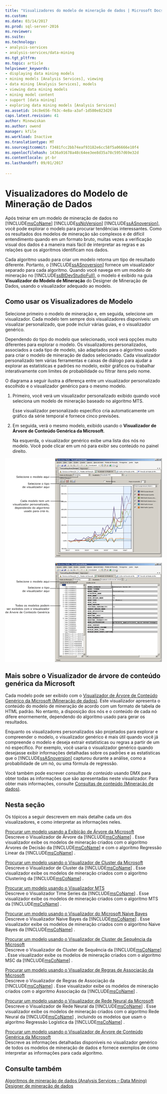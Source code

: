 ```yaml
---
title: "Visualizadores do modelo de mineração de dados | Microsoft Docs"
ms.custom: 
ms.date: 03/14/2017
ms.prod: sql-server-2016
ms.reviewer: 
ms.suite: 
ms.technology:
- analysis-services
- analysis-services/data-mining
ms.tgt_pltfrm: 
ms.topic: article
helpviewer_keywords:
- displaying data mining models
- mining models [Analysis Services], viewing
- data mining [Analysis Services], models
- viewing data mining models
- mining model content
- support [data mining]
- exploring data mining models [Analysis Services]
ms.assetid: 14c8e656-f63c-4e8a-a3af-1d580e823d28
caps.latest.revision: 41
author: Minewiskan
ms.author: owend
manager: kfile
ms.workload: Inactive
ms.translationtype: MT
ms.sourcegitcommit: f3481fcc2bb74eaf93182e6cc58f5a06666e10f4
ms.openlocfilehash: 1436a91678a48c64ee3ee8d35a78c5957d69e32d
ms.contentlocale: pt-br
ms.lasthandoff: 09/01/2017

---
```

# <a name="data-mining-model-viewers"></a>Visualizadores do Modelo de Mineração de Dados
  Após treinar em um modelo de mineração de dados no [!INCLUDE[msCoName](../../includes/msconame-md.md)] [!INCLUDE[ssNoVersion](../../includes/ssnoversion-md.md)] [!INCLUDE[ssASnoversion](../../includes/ssasnoversion-md.md)], você pode explorar o modelo para procurar tendências interessantes. Como os resultados dos modelos de mineração são complexos e de difícil entendimento quando em um formato bruto, muitas vezes a verificação visual dos dados é a maneira mais fácil de interpretar as regras e as relações que os algoritmos identificam nos dados.  
  
 Cada algoritmo usado para criar um modelo retorna um tipo de resultado diferente. Portanto, o [!INCLUDE[ssASnoversion](../../includes/ssasnoversion-md.md)] fornece um visualizador separado para cada algoritmo. Quando você navega em um modelo de mineração no [!INCLUDE[ssBIDevStudioFull](../../includes/ssbidevstudiofull-md.md)], o modelo é exibido na guia **Visualizador do Modelo de Mineração** do Designer de Mineração de Dados, usando o visualizador adequado ao modelo.  
  
## <a name="how-to-use-the-model-viewers"></a>Como usar os Visualizadores de Modelo  
 Selecione primeiro o modelo de mineração e, em seguida, selecione um visualizador. Cada modelo tem sempre dois visualizadores disponíveis: um visualizar personalizado, que pode incluir várias guias, e o visualizador genérico.  
  
 Dependendo do tipo do modelo que selecionado, você verá opções muito diferentes para explorar o modelo. Os visualizadores personalizados, associados a cada tipo de modelo, são adaptados para o algoritmo usado para criar o modelo de mineração de dados selecionado. Cada visualizador personalizado tem várias ferramentas e caixas de diálogo para ajudar a explorar as estatísticas e padrões no modelo, exibir gráficos ou trabalhar interativamente com limites de probabilidade ou filtrar itens pelo nome.  
  
 O diagrama a seguir ilustra a diferença entre um visualizador personalizado escolhido e o visualizador genérico para o mesmo modelo.  
  
1.  Primeiro, você verá um visualizador personalizado exibido quando você seleciona um modelo de mineração baseado no algoritmo MTS.  
  
     Esse visualizador personalizado específico cria automaticamente um gráfico da série temporal e fornece cinco previsões.  
  
2.  Em seguida, verá o mesmo modelo, exibido usando o **Visualizador de Árvore de Conteúdo Genérica da Microsoft**.  
  
     Na esquerda, o visualizador genérico exibe uma lista dos nós no modelo. Você pode clicar em um nó para exibir seu conteúdo no painel direito.  
  
 ![Visão geral do designer de modelo de mineração](../../analysis-services/data-mining/media/generic-mining-model-tab1.gif "visão geral do designer de modelo de mineração")  
  
## <a name="more-about-the-microsoft-generic-content-tree-viewer"></a>Mais sobre o Visualizador de árvore de conteúdo genérica da Microsoft  
 Cada modelo pode ser exibido com o [Visualizador de Árvore de Conteúdo Genérico da Microsoft &#40;Mineração de dados&#41;](http://msdn.microsoft.com/library/751b4393-f6fd-48c1-bcef-bdca589ce34c). Este visualizador apresenta o conteúdo do modelo de mineração de acordo com um formato de tabela de HTML padrão. No entanto, a disposição dos nós e o conteúdo de cada nó difere enormemente, dependendo do algoritmo usado para gerar os resultados.  
  
 Enquanto os visualizadores personalizados são projetados para explorar e compreender o modelo, o visualizador genérico é mais útil quando você já compreende o modelo e deseja extrair estatísticas ou regras a partir de um nó específico. Por exemplo, você usaria o visualizador genérico quando desejasse exibir informações detalhadas sobre os padrões e as estatísticas que o [!INCLUDE[ssASnoversion](../../includes/ssasnoversion-md.md)] capturou durante a análise, como a probabilidade de um nó, ou uma fórmula de regressão.  
  
 Você também pode escrever *consultas de conteúdo* usando DMX para obter todas as informações que são apresentadas neste visualizador. Para obter mais informações, consulte [Consultas de conteúdo &#40;Mineração de dados&#41;](../../analysis-services/data-mining/content-queries-data-mining.md).  
  
## <a name="in-this-section"></a>Nesta seção  
 Os tópicos a seguir descrevem em mais detalhe cada um dos visualizadores, e como interpretar as informações neles.  
  
 [Procurar um modelo usando a Exibição de Árvore da Microsoft](../../analysis-services/data-mining/browse-a-model-using-the-microsoft-tree-viewer.md)  
 Descreve o Visualizador de Árvore da [!INCLUDE[msCoName](../../includes/msconame-md.md)] . Esse visualizador exibe os modelos de mineração criados com o algoritmo Árvores de Decisão da [!INCLUDE[msCoName](../../includes/msconame-md.md)] e com o algoritmo Regressão Linear da [!INCLUDE[msCoName](../../includes/msconame-md.md)] .  
  
 [Procurar um modelo usando o Visualizador de Cluster da Microsoft](../../analysis-services/data-mining/browse-a-model-using-the-microsoft-cluster-viewer.md)  
 Descreve o Visualizador de Cluster da [!INCLUDE[msCoName](../../includes/msconame-md.md)] . Esse visualizador exibe os modelos de mineração criados com o algoritmo Clustering da [!INCLUDE[msCoName](../../includes/msconame-md.md)] .  
  
 [Procurar um modelo usando o Visualizador MTS](../../analysis-services/data-mining/browse-a-model-using-the-microsoft-time-series-viewer.md)  
 Descreve o Visualizador Time Series da [!INCLUDE[msCoName](../../includes/msconame-md.md)] . Esse visualizador exibe os modelos de mineração criados com o algoritmo MTS da [!INCLUDE[msCoName](../../includes/msconame-md.md)] .  
  
 [Procurar um modelo usando o Visualizador do Microsoft Naive Bayes](../../analysis-services/data-mining/browse-a-model-using-the-microsoft-naive-bayes-viewer.md)  
 Descreve o Visualizador Naive Bayes da [!INCLUDE[msCoName](../../includes/msconame-md.md)] . Esse visualizador exibe os modelos de mineração criados com o algoritmo Naive Bayes da [!INCLUDE[msCoName](../../includes/msconame-md.md)] .  
  
 [Procurar um modelo usando o Visualizador de Cluster de Sequência da Microsoft](../../analysis-services/data-mining/browse-a-model-using-the-microsoft-sequence-cluster-viewer.md)  
 Descreve o Visualizador de Cluster de Sequência da [!INCLUDE[msCoName](../../includes/msconame-md.md)] . Esse visualizador exibe os modelos de mineração criados com o algoritmo MSC da [!INCLUDE[msCoName](../../includes/msconame-md.md)] .  
  
 [Procurar um modelo usando o Visualizador de Regras de Associação da Microsoft](../../analysis-services/data-mining/browse-a-model-using-the-microsoft-association-rules-viewer.md)  
 Descreve o Visualizador de Regras de Associação da [!INCLUDE[msCoName](../../includes/msconame-md.md)] . Esse visualizador exibe os modelos de mineração criados com o algoritmo Associação da [!INCLUDE[msCoName](../../includes/msconame-md.md)] .  
  
 [Procurar um modelo usando o Visualizador de Rede Neural da Microsoft](../../analysis-services/data-mining/browse-a-model-using-the-microsoft-neural-network-viewer.md)  
 Descreve o Visualizador de Rede Neural da [!INCLUDE[msCoName](../../includes/msconame-md.md)] . Esse visualizador exibe os modelos de mineração criados com o algoritmo Rede Neural da [!INCLUDE[msCoName](../../includes/msconame-md.md)] , incluindo os modelos que usam o algoritmo Regressão Logística da [!INCLUDE[msCoName](../../includes/msconame-md.md)] .  
  
 [Procurar um modelo usando o Visualizador de Árvore de Conteúdo Genérica da Microsoft](../../analysis-services/data-mining/browse-a-model-using-the-microsoft-generic-content-tree-viewer.md)  
 Descreve as informações detalhadas disponíveis no visualizador genérico de todos os modelos de mineração de dados e fornece exemplos de como interpretar as informações para cada algoritmo.  
  
## <a name="see-also"></a>Consulte também  
 [Algoritmos de mineração de dados &#40;Analysis Services – Data Mining&#41;](../../analysis-services/data-mining/data-mining-algorithms-analysis-services-data-mining.md)   
 [Designer de mineração de dados](../../analysis-services/data-mining/data-mining-designer.md)  
  
  

